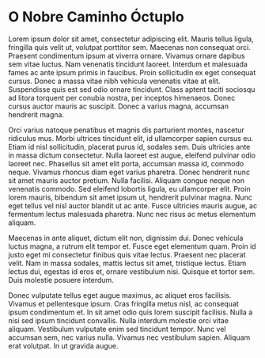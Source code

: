 # O Nobre Caminho Óctuplo

Lorem ipsum dolor sit amet, consectetur adipiscing elit. Mauris tellus ligula, fringilla quis velit ut, volutpat porttitor sem. Maecenas non consequat orci. Praesent condimentum ipsum at viverra ornare. Vivamus ornare dapibus sem vitae luctus. Nam venenatis tincidunt laoreet. Interdum et malesuada fames ac ante ipsum primis in faucibus. Proin sollicitudin ex eget consequat cursus. Donec a massa vitae nibh vehicula venenatis vitae at elit. Suspendisse quis est sed odio ornare tincidunt. Class aptent taciti sociosqu ad litora torquent per conubia nostra, per inceptos himenaeos. Donec cursus auctor mauris ac suscipit. Donec a varius magna, accumsan hendrerit magna.

Orci varius natoque penatibus et magnis dis parturient montes, nascetur ridiculus mus. Morbi ultrices tincidunt elit, id ullamcorper sapien cursus eu. Etiam id nisl sollicitudin, placerat purus id, sodales sem. Duis ultricies ante in massa dictum consectetur. Nulla laoreet est augue, eleifend pulvinar odio laoreet nec. Phasellus sit amet elit porta, accumsan massa id, commodo neque. Vivamus rhoncus diam eget varius pharetra. Donec hendrerit nunc sit amet mauris auctor pretium. Nulla facilisi. Aliquam congue neque non venenatis commodo. Sed eleifend lobortis ligula, eu ullamcorper elit. Proin lorem mauris, bibendum sit amet ipsum ut, hendrerit pulvinar magna. Nunc eget tellus vel nisl auctor blandit ut ac ante. Fusce ultricies mauris augue, ac fermentum lectus malesuada pharetra. Nunc nec risus ac metus elementum aliquam.

Maecenas in ante aliquet, dictum elit non, dignissim dui. Donec vehicula luctus magna, a rutrum elit tempor et. Fusce eget elementum quam. Proin id justo eget mi consectetur finibus quis vitae lectus. Praesent nec placerat velit. Nam in massa sodales, mattis lectus sit amet, tristique lectus. Etiam lectus dui, egestas id eros et, ornare vestibulum nisi. Quisque et tortor sem. Duis molestie posuere interdum.

Donec vulputate tellus eget augue maximus, ac aliquet eros facilisis. Vivamus et pellentesque ipsum. Cras fringilla metus nisl, ac consequat ipsum condimentum et. In sit amet odio quis lorem suscipit facilisis. Nulla a nisi sed ipsum tincidunt convallis. Nulla interdum molestie orci vitae aliquam. Vestibulum vulputate enim sed tincidunt tempor. Nunc vel accumsan sem, nec varius nulla. Vivamus nec vestibulum sapien. Aliquam erat volutpat. In ut gravida augue.